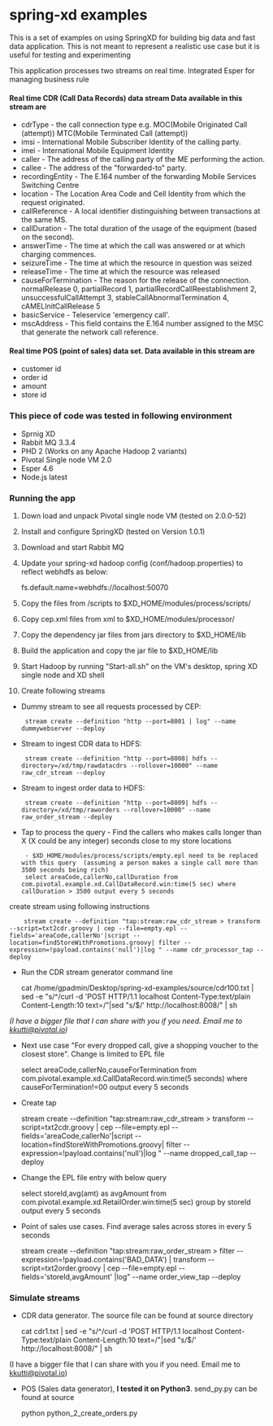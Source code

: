 spring-xd examples 
============

This is a set of examples on using SpringXD for building big data and fast data application. This is not meant to represent a realistic use case but it is useful for testing and experimenting

This application processes two streams on real time. Integrated Esper for managing business rule

#### Real time CDR (Call Data Records) data stream Data available in this stream are 

  * cdrType - the call connection type e.g. MOC(Mobile Originated Call (attempt)) MTC(Mobile Terminated Call (attempt))
  * imsi - International Mobile Subscriber Identity of the calling party. 
  * imei - International Mobile Equipment Identity
  * caller - The address of the calling party of the ME performing the action. 
  * callee - The address of the "forwarded-to" party.
  * recordingEntity - The E.164 number of the forwarding Mobile Services Switching Centre
  * location - The Location Area Code and Cell Identity from which the request originated.
  * callReference - A local identifier distinguishing between transactions at the same MS.
  * callDuration - The total duration of the usage of the equipment (based on the second).
  * answerTime - The time at which the call was answered or at which charging commences.
  * seizureTime - The time at which the resource in question was seized
  * releaseTime - The time at which the resource was released     
  * causeForTermination - The reason for the release of the connection. normalRelease 0, partialRecord 1, partialRecordCallReestablishment 2, unsuccessfulCallAttempt 3, stableCallAbnormalTermination 4, cAMELInitCallRelease 5
  * basicService - Teleservice 'emergency call'. 
  * mscAddress - This field contains the E.164 number assigned to the MSC that generate the network call reference.
  
####  Real time POS (point of sales) data set. Data available in this stream are 
  * customer id
  * order id
  * amount
  * store id

### This piece of code was tested in following environment 
  - Sprnig XD 
  - Rabbit MQ 3.3.4
  - PHD 2 (Works on any Apache Hadoop 2 variants) 
  - Pivotal Single node VM 2.0
  - Esper 4.6
  - Node.js latest


### Running the app 
1) Down load and unpack Pivotal single node VM (tested on 2.0.0-52)

2) Install and configure SpringXD (tested on Version 1.0.1)

3) Download and start Rabbit MQ 

4) Update your spring-xd hadoop config (conf/hadoop.properties) to reflect webhdfs as below:

	fs.default.name=webhdfs://localhost:50070
5) Copy the files from /scripts to $XD_HOME/modules/process/scripts/

6) Copy cep.xml files from xml to $XD_HOME/modules/processor/

7) Copy the dependency jar files from jars directory to $XD_HOME/lib 

8) Build the application and copy the jar file to $XD_HOME/lib 

9) Start Hadoop by running "Start-all.sh" on the VM's desktop, spring XD single node and XD shell

10) Create following streams
 * Dummy stream to see all requests processed by CEP:
 
		stream create --definition "http --port=8001 | log" --name dummywebserver --deploy

 * Stream to ingest CDR data to HDFS:
 
	 	stream create --definition "http --port=8008| hdfs --directory=/xd/tmp/rawdatacdrs --rollover=10000" --name raw_cdr_stream --deploy
 	
 * Stream to ingest order data to HDFS:
 
		stream create --definition "http --port=8009| hdfs --directory=/xd/tmp/raworders --rollover=10000" --name raw_order_stream --deploy
 * Tap to process the query - Find the callers who makes calls longer than X (X could be any integer) seconds close to my store locations
 	
 	    - $XD_HOME/modules/process/scripts/empty.epl need to be replaced with this query  (assuming a person makes a single call more than 3500 seconds being rich)
		select areaCode,callerNo,callDuration from com.pivotal.example.xd.CallDataRecord.win:time(5 sec) where callDuration > 3500 output every 5 seconds
		
create stream using following instructions
	
		stream create --definition "tap:stream:raw_cdr_stream > transform --script=txt2cdr.groovy | cep --file=empty.epl --fields='areaCode,callerNo'|script --location=findStoreWithPromotions.groovy| filter --expression=!payload.contains('null')|log " --name cdr_processor_tap --deploy
 * Run the CDR stream generator command line 
	
	cat /home/gpadmin/Desktop/spring-xd-examples/source/cdr100.txt | sed -e "s/^/curl -d \'POST HTTP\/1.1 localhost Content-Type\:text\/plain Content-Length\:10 text=/"|sed "s/$/\' http\:\/\/localhost\:8008/" | sh
	
  *(I have a bigger file that I can share with you if you need. Email me to kkutti@pivotal.io)*
  
 * Next use case "For every dropped call, give a shopping voucher to the closest store". Change is limited to EPL file 
 
   select areaCode,callerNo,causeForTermination from com.pivotal.example.xd.CallDataRecord.win:time(5 seconds) where causeForTermination!=00 output every 5 seconds
   
 * Create tap  		
 
 	stream create --definition "tap:stream:raw_cdr_stream > transform --script=txt2cdr.groovy | cep --file=empty.epl --fields='areaCode,callerNo'|script --location=findStoreWithPromotions.groovy| filter --expression=!payload.contains('null')|log " --name dropped_call_tap --deploy
 
 * Change the EPL file entry with below query
 
 	select storeId,avg(amt) as avgAmount from com.pivotal.example.xd.RetailOrder.win:time(5 sec) group by storeId output every 5 seconds  
 
 * Point of sales use cases. Find average sales across stores in every 5 seconds

	stream create --definition "tap:stream:raw_order_stream > filter --expression=!payload.contains('BAD_DATA') | transform --script=txt2order.groovy  | cep --file=empty.epl --fields='storeId,avgAmount' |log" --name order_view_tap --deploy

### Simulate streams

 *  CDR data generator. The source file can be found at source directory
 
	cat cdr1.txt | sed -e "s/^/curl -d \'POST HTTP\/1.1 localhost Content-Type\:text\/plain Content-Length\:10 text=/"|sed "s/$/\' http\:\/\/localhost\:8008/" | sh
 
 (I have a bigger file that I can share with you if you need. Email me to kkutti@pivotal.io)
 
 * POS (Sales data generator), **I tested it on Python3**. send_py.py can be found at source
 
   python python_2_create_orders.py

